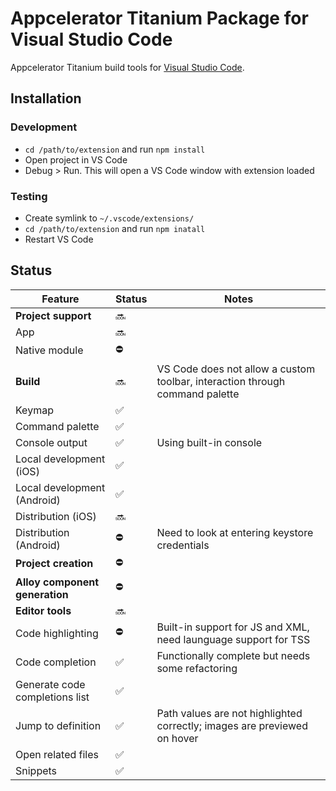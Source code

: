 # Appcelerator Titanium Package for Visual Studio Code

Appcelerator Titanium build tools for [Visual Studio Code](https://code.visualstudio.com).

## Installation

### Development

* ``cd /path/to/extension`` and run ``npm install``
* Open project in VS Code
* Debug > Run. This will open a VS Code window with extension loaded

### Testing

* Create symlink to ``~/.vscode/extensions/``
* ``cd /path/to/extension`` and run ``npm inatall``
* Restart VS Code

## Status

Feature                             | Status    | Notes
---                                 | ---      	| ---
**Project support**                 | 🔜        |
App                                 | 🔜        |
Native module                       | ⛔️        |
**Build**                           | 🔜        | VS Code does not allow a custom toolbar, interaction through command palette
Keymap                              | ✅        |
Command palette                     | ✅        |
Console output                      | ✅        | Using built-in console
Local development (iOS)             | ✅        |
Local development (Android)         | ✅        |
Distribution (iOS)                  | 🔜        |
Distribution (Android)              | ⛔️        | Need to look at entering keystore credentials
**Project creation**                | ⛔️        |
**Alloy component generation**      | ⛔️        |
**Editor tools**					| 🔜		|
Code highlighting					| ⛔️		| Built-in support for JS and XML, need launguage support for TSS
Code completion	                    | ✅        | Functionally complete but needs some refactoring
Generate code completions list      | ✅️		|
Jump to definition  	            | ✅		   | Path values are not highlighted correctly; images are previewed on hover
Open related files                  | ✅		   |
Snippets							| ✅		   |
